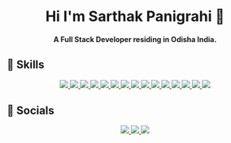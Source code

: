 <h1 align="center">Hi I'm Sarthak Panigrahi 👋</h1>

<h4 align="center">A Full Stack Developer residing in Odisha India.</h4>

## 🚀 Skills

<p align="center">
  <a href="https://developer.mozilla.org/en-US/docs/Web/HTML" target="_blank">
    <img src="https://skillicons.dev/icons?i=html" />
  </a>
  <a href="https://developer.mozilla.org/en-US/docs/Web/CSS" target="_blank">
    <img src="https://skillicons.dev/icons?i=css" />
  </a>
  <a href="https://developer.mozilla.org/en-US/docs/Web/JavaScript" target="_blank">
    <img src="https://skillicons.dev/icons?i=js" />
  </a>
  <a href="https://tailwindcss.com/docs" target="_blank">
    <img src="https://skillicons.dev/icons?i=tailwind" />
  </a>
  <a href="https://getbootstrap.com/docs/" target="_blank">
    <img src="https://skillicons.dev/icons?i=bootstrap" />
  </a>
  <a href="https://nodejs.org/en/docs" target="_blank">
    <img src="https://skillicons.dev/icons?i=nodejs" />
  </a>
  <a href="https://react.dev/learn" target="_blank">
    <img src="https://skillicons.dev/icons?i=react" />
  </a>
  <a href="https://expressjs.com/en/starter/installing.html" target="_blank">
    <img src="https://skillicons.dev/icons?i=express" />
  </a>
  <a href="https://www.mongodb.com/docs/" target="_blank">
    <img src="https://skillicons.dev/icons?i=mongodb" />
  </a>
  <a href="https://nextjs.org/docs" target="_blank">
    <img src="https://skillicons.dev/icons?i=nextjs" />
  </a>
  <a href="https://docs.oracle.com/en/java/" target="_blank">
    <img src="https://skillicons.dev/icons?i=java" />
  </a>
  <a href="https://docs.python.org/3/" target="_blank">
    <img src="https://skillicons.dev/icons?i=python" />
  </a>
  <a href="https://www.typescriptlang.org/docs/" target="_blank">
    <img src="https://skillicons.dev/icons?i=typescript" />
  </a>
  <a href="https://github.com" target="_blank">
    <img src="https://skillicons.dev/icons?i=github" />
  </a>
  <a href="https://www.postman.com" target="_blank">
    <img src="https://skillicons.dev/icons?i=postman" />
  </a>
</p>

## 🔗 Socials

<p align="center">
  <a href="https://linkedin.com/in/sarthak-panigrahi-aa239925b/" target="_blank">
    <img src="https://img.shields.io/badge/LINKEDIN-0077B5?style=for-the-badge&logo=linkedin&logoColor=white" />
  </a>
  <a href="https://instagram.com/btwimsarthak/" target="_blank">
    <img src="https://img.shields.io/badge/INSTAGRAM-E4405F?style=for-the-badge&logo=instagram&logoColor=white" />
  </a>
  <a href="mailto:sarthaknsipun@gmail.com">
    <img src="https://img.shields.io/badge/GMAIL-D14836?style=for-the-badge&logo=gmail&logoColor=white" />
  </a>


</p>
